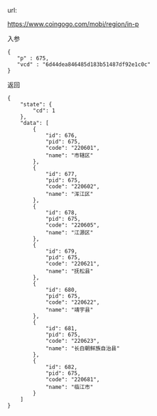 url:

https://www.coingogo.com/mobi/region/in-p

入参

	{
	   "p" : 675,
	   "vcd" : "6d44dea846485d183b51487df92e1c0c"
	}

返回

	{
	    "state": {
	        "cd": 1
	    },
	    "data": [
	        {
	            "id": 676,
	            "pid": 675,
	            "code": "220601",
	            "name": "市辖区"
	        },
	        {
	            "id": 677,
	            "pid": 675,
	            "code": "220602",
	            "name": "浑江区"
	        },
	        {
	            "id": 678,
	            "pid": 675,
	            "code": "220605",
	            "name": "江源区"
	        },
	        {
	            "id": 679,
	            "pid": 675,
	            "code": "220621",
	            "name": "抚松县"
	        },
	        {
	            "id": 680,
	            "pid": 675,
	            "code": "220622",
	            "name": "靖宇县"
	        },
	        {
	            "id": 681,
	            "pid": 675,
	            "code": "220623",
	            "name": "长白朝鲜族自治县"
	        },
	        {
	            "id": 682,
	            "pid": 675,
	            "code": "220681",
	            "name": "临江市"
	        }
	    ]
	}
